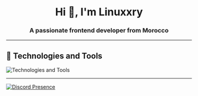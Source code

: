 <h1 align="center">Hi 👋, I'm Linuxxry</h1>
<h3 align="center">A passionate frontend developer from Morocco</h3>

---

## 🧰 Technologies and Tools

<div>
  <img src="https://skillicons.dev/icons?i=discord,vscode,nodejs,html,css,js,ts,react,c,cs,cpp" alt="Technologies and Tools" />
</div>

---

<p align="left">
  <a href="https://discord.com/users/866712993475461150" target="_blank">
    <img src="https://lanyard.cnrad.dev/api/866712993475461150" alt="Discord Presence" />
  </a>
</p>
